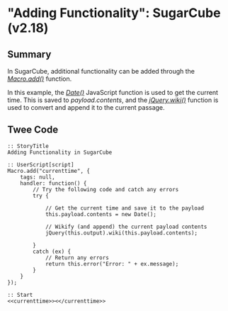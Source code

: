 # "Adding Functionality": SugarCube (v2.18)

## Summary

In SugarCube, additional functionality can be added through the [*Macro.add()*](http://www.motoslave.net/sugarcube/2/docs/api-macro.html#macro-api) function.

In this example, the [*Date()*](https://developer.mozilla.org/en-US/docs/Web/JavaScript/Reference/Global_Objects/Date) JavaScript function is used to get the current time. This is saved to *payload.contents*, and the [*jQuery.wiki()*](http://www.motoslave.net/sugarcube/2/docs/object-methods.html#jquery-jqueryprotowiki) function is used to convert and append it to the current passage.

## Twee Code

```
:: StoryTitle
Adding Functionality in SugarCube

:: UserScript[script]
Macro.add("currenttime", {
	tags: null,
	handler: function() {
		// Try the following code and catch any errors
		try {

			// Get the current time and save it to the payload
			this.payload.contents = new Date();

			// Wikify (and append) the current payload contents
			jQuery(this.output).wiki(this.payload.contents);

    	}
	    catch (ex) {
			// Return any errors
	        return this.error("Error: " + ex.message);
	    }
	}
});

:: Start
<<currenttime>><</currenttime>>

```
